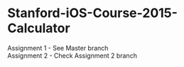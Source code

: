 # Stanford-iOS-Course-2015-Calculator

Assignment 1 - See Master branch  
Assignment 2 - Check Assignment 2 branch

